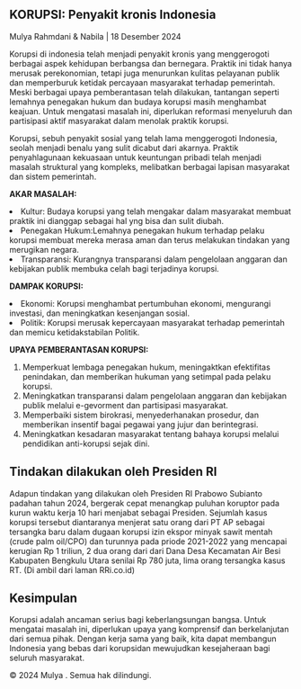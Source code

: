 <h2>KORUPSI: Penyakit kronis Indonesia</h2>

Mulya Rahmdani & Nabila | 18 Desember 2024

Korupsi di indonesia telah menjadi penyakit kronis yang menggerogoti berbagai aspek kehidupan berbangsa dan bernegara. Praktik ini tidak hanya merusak perekonomian, tetapi juga menurunkan kulitas pelayanan publik dan memperburuk ketidak percayaan masyarakat terhadap pemerintah. Meski berbagai upaya pemberantasan telah dilakukan, tantangan seperti lemahnya penegakan hukum dan budaya korupsi masih menghambat keajuan. Untuk mengatasi masalah ini, diperlukan reformasi menyeluruh dan partisipasi aktif masyarakat dalam menolak praktik korupsi.

Korupsi, sebuh penyakit sosial yang telah lama menggerogoti Indonesia, seolah menjadi benalu yang sulit dicabut dari akarnya. Praktik penyahlagunaan kekuasaan untuk keuntungan pribadi telah menjadi masalah struktural yang kompleks, melibatkan berbagai lapisan masyarakat dan sistem pemerintah. 

****AKAR MASALAH:****

<Li>Kultur: Budaya korupsi yang telah mengakar dalam masyarakat membuat praktik ini dianggap sebagai hal yng bisa dan sulit diubah.</Li>

<Li>Penegakan Hukum:Lemahnya penegakan hukum terhadap pelaku korupsi membuat mereka merasa aman dan terus melakukan tindakan yang merugikan negara.</Li>

<Li>Transparansi: Kurangnya transparansi dalam pengelolaan anggaran dan kebijakan publik membuka celah bagi terjadinya korupsi.</Li>

****DAMPAK KORUPSI:****

<Li>Ekonomi:
Korupsi menghambat pertumbuhan ekonomi, mengurangi investasi, dan meningkatkan kesenjangan sosial.</Li>

<Li>Politik:
Korupsi merusak kepercayaan masyarakat terhadap pemerintah dan memicu ketidakstabilan Politik.</Li>

****UPAYA PEMBERANTASAN KORUPSI:****
<oL>
  <Li>Memperkuat lembaga penegakan hukum, meningaktkan efektifitas penindakan, dan memberikan hukuman yang setimpal pada pelaku korupsi.</Li>
  <Li>Meningkatkan transparansi dalam pengelolaan anggaran dan kebijakan publik melalui e-gevorment dan partisipasi masyarakat.</Li>
  <Li>Memperbaiki sistem birokrasi, menyederhanakan prosedur, dan memberikan insentif bagai pegawai yang jujur dan berintegrasi.</Li>
  <Li>Meningkatkan kesadaran masyarakat tentang bahaya korupsi melalui pendidikan anti-korupsi sejak dini.</Li>
</oL>


<p>
  <h2>Tindakan dilakukan oleh Presiden RI</h2>

Adapun tindakan yang dilakukan oleh Presiden RI Prabowo Subianto padahan tahun 2024, bergerak cepat menangkap puluhan koruptor pada kurun waktu kerja 10 hari menjabat sebagai Presiden. Sejumlah kasus korupsi tersebut diantaranya menjerat satu orang dari PT AP sebagai tersangka baru dalam dugaan korupsi izin ekspor minyak sawit mentah (crude palm oil/CPO) dan turunnya pada priode 2021-2022 yang mencapai kerugian Rp 1 triliun, 2 dua orang dari dari Dana Desa Kecamatan Air Besi Kabupaten Bengkulu Utara senilai Rp 780 juta, lima orang tersangka kasus RT. (Di ambil dari laman RRi.co.id)</P>

<h2>Kesimpulan</h2>

Korupsi adalah ancaman serius bagi keberlangsungan bangsa. Untuk mengatai masalah ini, diperlukan upaya yang komprensif dan berkelanjutan dari semua pihak. Dengan kerja sama yang baik, kita dapat membangun Indonesia yang bebas dari korupsidan mewujudkan kesejaheraan bagi seluruh masyarakat.

© 2024 Mulya . Semua hak dilindungi.

